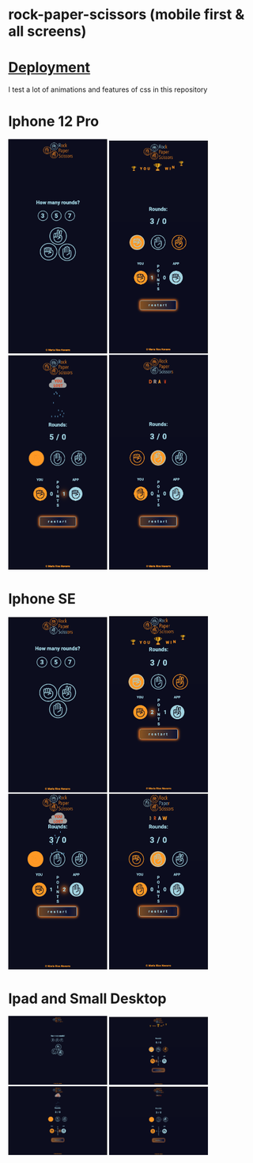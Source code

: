 # rock-paper-scissors (mobile first & all screens)

# [Deployment](https://mariariosnavarro.github.io/rock-paper-scissors/)

I test a lot of animations and features of css in this repository

# Iphone 12 Pro

<div>

<img src="./assets/imgs/readme1.png" width="200px">
<img src="./assets/imgs/readme2.png" width="200px">
<img src="./assets/imgs/readme3.png" width="200px">
<img src="./assets/imgs/readme4.png" width="200px">

</div>

# Iphone SE

<div>

<img src="./assets/imgs/readme5.png" width="200px">
<img src="./assets/imgs/readme6.png" width="200px">
<img src="./assets/imgs/readme7.png" width="200px">
<img src="./assets/imgs/readme8.png" width="200px">

</div>

# Ipad and Small Desktop

<div>

<img src="./assets/imgs/readme9.png" width="200px">
<img src="./assets/imgs/readme10.png" width="200px">
<img src="./assets/imgs/readme11.png" width="200px">
<img src="./assets/imgs/readme12.png" width="200px">

</div>
